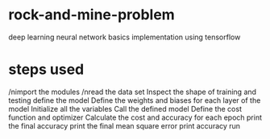 # rock-and-mine-problem
deep learning neural network basics implementation using tensorflow
# steps used
/nimport the modules
/nread the data set
Inspect the shape of training and testing
define the model
Define the weights and biases for each layer of the model
Initialize all the variables
Call the defined model
Define the cost function and optimizer
Calculate the cost and accuracy for each epoch
print the final accuracy
print the final mean square error
print accuracy run
